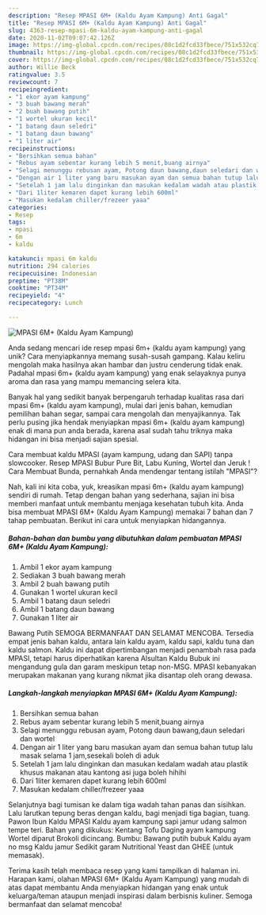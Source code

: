 ```yaml
---
description: "Resep MPASI 6M+ (Kaldu Ayam Kampung) Anti Gagal"
title: "Resep MPASI 6M+ (Kaldu Ayam Kampung) Anti Gagal"
slug: 4363-resep-mpasi-6m-kaldu-ayam-kampung-anti-gagal
date: 2020-11-02T09:07:42.126Z
image: https://img-global.cpcdn.com/recipes/08c1d2fcd33fbece/751x532cq70/mpasi-6m-kaldu-ayam-kampung-foto-resep-utama.jpg
thumbnail: https://img-global.cpcdn.com/recipes/08c1d2fcd33fbece/751x532cq70/mpasi-6m-kaldu-ayam-kampung-foto-resep-utama.jpg
cover: https://img-global.cpcdn.com/recipes/08c1d2fcd33fbece/751x532cq70/mpasi-6m-kaldu-ayam-kampung-foto-resep-utama.jpg
author: Willie Beck
ratingvalue: 3.5
reviewcount: 7
recipeingredient:
- "1 ekor ayam kampung"
- "3 buah bawang merah"
- "2 buah bawang putih"
- "1 wortel ukuran kecil"
- "1 batang daun seledri"
- "1 batang daun bawang"
- "1 liter air"
recipeinstructions:
- "Bersihkan semua bahan"
- "Rebus ayam sebentar kurang lebih 5 menit,buang airnya"
- "Selagi menunggu rebusan ayam, Potong daun bawang,daun seledari dan wortel"
- "Dengan air 1 liter yang baru masukan ayam dan semua bahan tutup lalu masak selama 1 jam,sesekali boleh di aduk"
- "Setelah 1 jam lalu dinginkan dan masukan kedalam wadah atau plastik khusus makanan atau kantong asi juga boleh hihihi"
- "Dari 1liter kemaren dapet kurang lebih 600ml"
- "Masukan kedalam chiller/frezeer yaaa"
categories:
- Resep
tags:
- mpasi
- 6m
- kaldu

katakunci: mpasi 6m kaldu 
nutrition: 294 calories
recipecuisine: Indonesian
preptime: "PT38M"
cooktime: "PT34M"
recipeyield: "4"
recipecategory: Lunch

---
```



![MPASI 6M+ (Kaldu Ayam Kampung)](https://img-global.cpcdn.com/recipes/08c1d2fcd33fbece/751x532cq70/mpasi-6m-kaldu-ayam-kampung-foto-resep-utama.jpg)

Anda sedang mencari ide resep mpasi 6m+ (kaldu ayam kampung) yang unik? Cara menyiapkannya memang susah-susah gampang. Kalau keliru mengolah maka hasilnya akan hambar dan justru cenderung tidak enak. Padahal mpasi 6m+ (kaldu ayam kampung) yang enak selayaknya punya aroma dan rasa yang mampu memancing selera kita.

Banyak hal yang sedikit banyak berpengaruh terhadap kualitas rasa dari mpasi 6m+ (kaldu ayam kampung), mulai dari jenis bahan, kemudian pemilihan bahan segar, sampai cara mengolah dan menyajikannya. Tak perlu pusing jika hendak menyiapkan mpasi 6m+ (kaldu ayam kampung) enak di mana pun anda berada, karena asal sudah tahu triknya maka hidangan ini bisa menjadi sajian spesial.

Cara membuat kaldu MPASI (ayam kampung, udang dan SAPI) tanpa slowcooker. Resep MPASI Bubur Pure Bit, Labu Kuning, Wortel dan Jeruk ! Cara Membuat Bunda, pernahkah Anda mendengar tentang istilah &#34;MPASI&#34;?


Nah, kali ini kita coba, yuk, kreasikan mpasi 6m+ (kaldu ayam kampung) sendiri di rumah. Tetap dengan bahan yang sederhana, sajian ini bisa memberi manfaat untuk membantu menjaga kesehatan tubuh kita. Anda bisa membuat MPASI 6M+ (Kaldu Ayam Kampung) memakai 7 bahan dan 7 tahap pembuatan. Berikut ini cara untuk menyiapkan hidangannya.

<!--inarticleads1-->

##### Bahan-bahan dan bumbu yang dibutuhkan dalam pembuatan MPASI 6M+ (Kaldu Ayam Kampung):

1. Ambil 1 ekor ayam kampung
1. Sediakan 3 buah bawang merah
1. Ambil 2 buah bawang putih
1. Gunakan 1 wortel ukuran kecil
1. Ambil 1 batang daun seledri
1. Ambil 1 batang daun bawang
1. Gunakan 1 liter air


Bawang Putih SEMOGA BERMANFAAT DAN SELAMAT MENCOBA. Tersedia empat jenis bahan kaldu, antara lain kaldu ayam, kaldu sapi, kaldu tuna dan kaldu salmon. Kaldu ini dapat dipertimbangan menjadi penambah rasa pada MPASI, tetapi harus diperhatikan karena Alsultan Kaldu Bubuk ini mengandung gula dan garam meskipun tetap non-MSG. MPASI kebanyakan merupakan makanan yang kurang nikmat jika disantap oleh orang dewasa. 

<!--inarticleads2-->

##### Langkah-langkah menyiapkan MPASI 6M+ (Kaldu Ayam Kampung):

1. Bersihkan semua bahan
1. Rebus ayam sebentar kurang lebih 5 menit,buang airnya
1. Selagi menunggu rebusan ayam, Potong daun bawang,daun seledari dan wortel
1. Dengan air 1 liter yang baru masukan ayam dan semua bahan tutup lalu masak selama 1 jam,sesekali boleh di aduk
1. Setelah 1 jam lalu dinginkan dan masukan kedalam wadah atau plastik khusus makanan atau kantong asi juga boleh hihihi
1. Dari 1liter kemaren dapet kurang lebih 600ml
1. Masukan kedalam chiller/frezeer yaaa


Selanjutnya bagi tumisan ke dalam tiga wadah tahan panas dan sisihkan. Lalu larutkan tepung beras dengan kaldu, bagi menjadi tiga bagian, tuang. Pawon Ibun Kaldu MPASI Kaldu ayam kampung sapi jamur udang salmon tempe teri. Bahan yang dikukus: Kentang Tofu Daging ayam kampung Wortel diparut Brokoli dicincang. Bumbu: Bawang putih bubuk Kaldu ayam no msg Kaldu jamur Sedikit garam Nutritional Yeast dan GHEE (untuk memasak). 

Terima kasih telah membaca resep yang kami tampilkan di halaman ini. Harapan kami, olahan MPASI 6M+ (Kaldu Ayam Kampung) yang mudah di atas dapat membantu Anda menyiapkan hidangan yang enak untuk keluarga/teman ataupun menjadi inspirasi dalam berbisnis kuliner. Semoga bermanfaat dan selamat mencoba!

